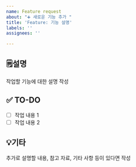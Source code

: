 ```yaml
---
name: Feature request
about: "➕ 새로운 기능 추가 "
title: 'Feature: 기능 설명'
labels: ''
assignees: ''

---
```


## 🗒️설명
작업할 기능에 대한 설명 작성

## ✅ TO-DO
- [ ] 작업 내용 1
- [ ] 작업 내용 2

## 💡기타
추가로 설명할 내용, 참고 자료, 기타 사항 등이 있다면 작성
